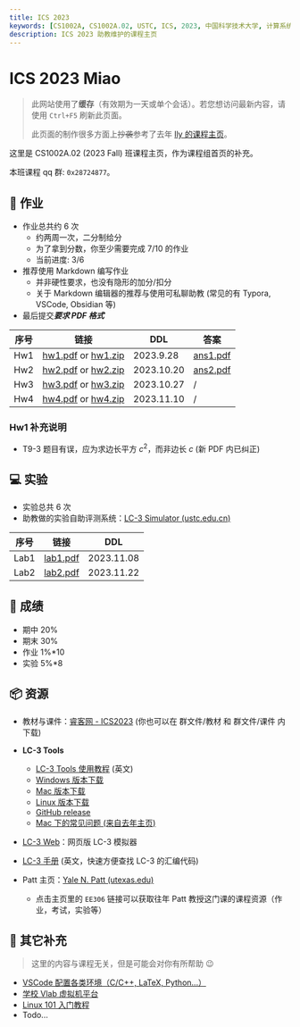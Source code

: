 ```yaml
---
title: ICS 2023
keywords: [CS1002A, CS1002A.02, USTC, ICS, 2023, 中国科学技术大学, 计算系统概论]
description: ICS 2023 助教维护的课程主页
---
```


# ICS 2023 Miao

> 此网站使用了**缓存**（有效期为一天或单个会话）。若您想访问最新内容，请使用 `Ctrl+F5` 刷新此页面。
>
> 此页面的制作很多方面上~~抄袭~~参考了去年 [lly 的课程主页](https://ics.liuly.moe/)。

这里是 CS1002A.02 (2023 Fall) 班课程主页，作为课程组首页的补充。

本班课程 qq 群: `0x28724877`。

## 📖 作业

- 作业总共约 6 次
    - 约两周一次，二分制给分
    - 为了拿到分数，你至少需要完成 7/10 的作业
    - 当前进度: 3/6
- 推荐使用 Markdown 编写作业
    - 并非硬性要求，也没有隐形的加分/扣分
    - 关于 Markdown 编辑器的推荐与使用可私聊助教 (常见的有 Typora, VSCode, Obsidian 等)
- 最后提交***要求 PDF 格式***

| 序号 | 链接                                                         | DDL        | 答案                             |
| ---- | ------------------------------------------------------------ | ---------- | -------------------------------- |
| Hw1  | [hw1.pdf](@attachment/hw1.pdf) or [hw1.zip](@attachment/hw1.zip) | 2023.9.28  | [ans1.pdf](@attachment/ans1.pdf) |
| Hw2  | [hw2.pdf](@attachment/hw2.pdf) or [hw2.zip](@attachment/hw2.zip) | 2023.10.20 | [ans2.pdf](@attachment/ans2.pdf) |
| Hw3  | [hw3.pdf](@attachment/hw3.pdf) or [hw3.zip](@attachment/hw3.zip) | 2023.10.27 | /                                |
| Hw4  | [hw4.pdf](@attachment/hw4.pdf) or [hw4.zip](@attachment/hw4.zip) | 2023.11.10 | /                                |

### Hw1 补充说明

- T9-3 题目有误，应为求边长平方 $c^2$，而非边长 $c$ (新 PDF 内已纠正)

## 💻 实验

- 实验总共 6 次
- 助教做的实验自助评测系统：[LC-3 Simulator (ustc.edu.cn)](http://home.ustc.edu.cn/~sprout/lc3web/)

| 序号 | 链接                             | DDL       |
| ---- | -------------------------------- | --------- |
| Lab1 | [lab1.pdf](@attachment/lab1.pdf) | 2023.11.08 |
| Lab2 | [lab2.pdf](@attachment/lab2.pdf) | 2023.11.22 |

## 💯 成绩

- 期中 20%
- 期末 30%
- 作业 1%*10
- 实验 5%*8

## 📦 资源

- 教材与课件：[睿客网 - ICS2023](https://rec.ustc.edu.cn/share/57e3e4c0-4fb8-11ee-9f43-61828edc81c6) (你也可以在 群文件/教材 和 群文件/课件 内下载)

- **LC-3 Tools**
    - [LC-3 Tools 使用教程](http://acsa.ustc.edu.cn/ics/download/lc3/GuideToUsingLC3Tools.pdf) (英文)
    - [Windows 版本下载](http://acsa.ustc.edu.cn/ics/download/lc3/LC3Tools-2.0.2.exe)
    - [Mac 版本下载](http://acsa.ustc.edu.cn/ics/download/lc3/LC3Tools-2.0.2.dmg)
    - [Linux 版本下载](http://acsa.ustc.edu.cn/ics/download/lc3/lc3tools-2.0.2.tar.gz)
    - [GitHub release](https://github.com/chiragsakhuja/lc3tools/releases)
    - [Mac 下的常见问题 (来自去年主页)](https://ics.liuly.moe/faq/lc3tools.html)
- [LC-3 Web](https://wchargin.com/lc3web/)：网页版 LC-3 模拟器
- [LC-3 手册](http://acsa.ustc.edu.cn/ics/download/lc3/lc3-handbook.pdf) (英文，快速方便查找 LC-3 的汇编代码)
- Patt 主页：[Yale N. Patt (utexas.edu)](https://users.ece.utexas.edu/~patt/)
    - 点击主页里的 `EE306` 链接可以获取往年 Patt 教授这门课的课程资源（作业，考试，实验等）

## 📜 其它补充

> 这里的内容与课程无关，但是可能会对你有所帮助 😉

- [VSCode 配置各类环境（C/C++, LaTeX, Python...）](https://vscode.iw17.cc/tutorials)
- [学校 Vlab 虚拟机平台](https://vlab.ustc.edu.cn/)
- [Linux 101 入门教程](https://101.ustclug.org/)
- Todo...
